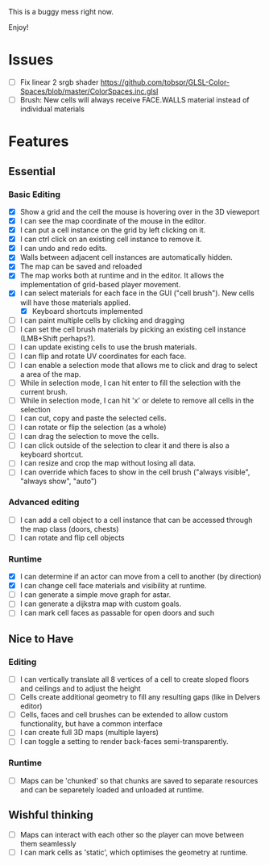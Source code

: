 This is a buggy mess right now.

Enjoy!

# Issues
- [ ] Fix linear 2 srgb shader https://github.com/tobspr/GLSL-Color-Spaces/blob/master/ColorSpaces.inc.glsl
- [ ] Brush: New cells will always receive FACE.WALLS material instead of individual materials

# Features
## Essential
### Basic Editing
- [x] Show a grid and the cell the mouse is hovering over in the 3D vieweport
- [x] I can see the map coordinate of the mouse in the editor.
- [x] I can put a cell instance on the grid by left clicking on it.
- [x] I can ctrl click on an existing cell instance to remove it.
- [x] I can undo and redo edits.
- [x] Walls between adjacent cell instances are automatically hidden.
- [x] The map can be saved and reloaded
- [x] The map works both at runtime and in the editor. It allows the implementation of grid-based player movement.
- [x] I can select materials for each face in the GUI ("cell brush"). New cells will have those materials applied.
    - [x] Keyboard shortcuts implemented
- [ ] I can paint multiple cells by clicking and dragging
- [ ] I can set the cell brush materials by picking an existing cell instance (LMB+Shift perhaps?).
- [ ] I can update existing cells to use the brush materials.
- [ ] I can flip and rotate UV coordinates for each face.
- [ ] I can enable a selection mode that allows me to click and drag to select a area of the map.
- [ ] While in selection mode, I can hit enter to fill the selection with the current brush.
- [ ] While in selection mode, I can hit 'x' or delete to remove all cells in the selection
- [ ] I can cut, copy and paste the selected cells.
- [ ] I can rotate or flip the selection (as a whole)
- [ ] I can drag the selection to move the cells.
- [ ] I can click outside of the selection to clear it and there is also a keyboard shortcut.
- [ ] I can resize and crop the map without losing all data.
- [ ] I can override which faces to show in the cell brush ("always visible", "always show", "auto")

### Advanced editing
- [ ] I can add a cell object to a cell instance that can be accessed through the map class (doors, chests)
- [ ] I can rotate and flip cell objects

### Runtime
- [x] I can determine if an actor can move from a cell to another (by direction)
- [x] I can change cell face materials and visibility at runtime. 
- [ ] I can generate a simple move graph for astar.
- [ ] I can generate a dijkstra map with custom goals.
- [ ] I can mark cell faces as passable for open doors and such

## Nice to Have
### Editing
- [ ] I can vertically translate all 8 vertices of a cell to create sloped floors and ceilings and to adjust the height
- [ ] Cells create additional geometry to fill any resulting gaps (like in Delvers editor)
- [ ] Cells, faces and cell brushes can be extended to allow custom functionality, but have a common interface
- [ ] I can create full 3D maps (multiple layers)
- [ ] I can toggle a setting to render back-faces semi-transparently.

### Runtime
- [ ] Maps can be 'chunked' so that chunks are saved to separate resources and can be separetely loaded and unloaded at runtime.

## Wishful thinking
- [ ] Maps can interact with each other so the player can move between them seamlessly
- [ ] I can mark cells as 'static', which optimises the geometry at runtime.
